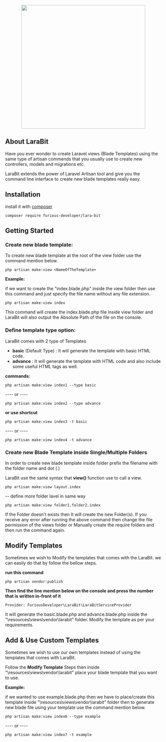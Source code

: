 <p  align="center"><img  src="https://user-images.githubusercontent.com/36569722/136689176-8f0d31aa-f543-461c-a545-5c425231bb4e.png"  width="400"></p>

## About LaraBit

Have you ever wonder to create Laravel views (Blade Templates) using the same type of artisan commends that you usually use to create new controllers, models and migrations etc.

LaraBit extends the power of Laravel Artisan tool and give you the command line interface to create new blade templates really easy.

## Installation

install it with [composer](https://getcomposer.org/)

    composer require furious-developer/lara-bit

## Getting Started

### Create new blade template:

To create new blade template at the root of the view folder use the command mention below.

    php artisan make:view <NameOfTheTemplate>

**Example:**

if we want to create the "index.blade.php" inside the view folder then use this command and just specify the file name without any file extension.

    php artisan make:view index

This command will create the index.blade.php file inside view folder and LaraBit will also output the Absolute Path of the file on the console.

### Define template type option:

LaraBit comes with 2 type of Templates
- **basic** (Default Type) : It will generate the template with basic HTML code.
- **advance** : It will generate the template with HTML code and also include some useful HTML tags as well.

**commands:**

    php artisan make:view index1 --type basic
---- or ----

    php artisan make:view index2 --type advance

**or use shortcut**

    php artisan make:view index3 -t basic
---- or ----

    php artisan make:view index4 -t advance

### Create new Blade Template inside Single/Multiple Folders

In order to create new blade template inside folder prefix the filename with the folder name and dot (.)

LaraBit use the same syntax that **view()** function use to call a view.
  
    php artisan make:view layout.index

-- define more folder lavel in same way

    php artisan make:view folder1.folder2.index

If the Folder doesn't exists then It will create the new Folder(s). If you receive any error after running the above command then change the file permission of the views folder or Manually create the require folders and then run the command again.

## Modify Templates

Sometimes we wish to Modify the templates that comes with the LaraBit. we can easily do that by follow the bellow steps.

**run this command**

    php artisan vendor:publish

**Then find the line mention below on the console and press the number that is written in-front of it**

    Provider: FuriousDeveloper\LaraBit\LaraBitServiceProvider

It will generate the basic.blade.php and advance.blade.php inside the "\resources\views\vendor\larabit" folder. Modify the template as per your requirements.

## Add & Use Custom Templates

Sometimes we wish to use our own templates instead of using the templates that comes with LaraBit.

Follow the **Modify Template** Steps then inside "\resources\views\vendor\larabit" place your blade template that you want to use.

**Example:**

if we wanted to use example.blade.php then we have to place/create this template inside "\resources\views\vendor\larabit" folder then to generate new blade file using your template use the command mention below.

    php artisan make:view index6 --type example
---- or ----

    php artisan make:view index7 -t example



